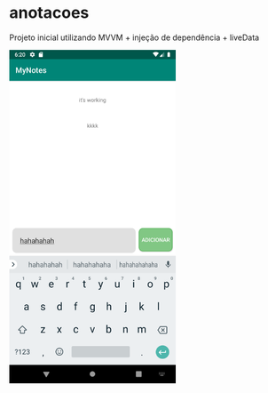 # anotacoes
Projeto inicial utilizando MVVM + injeção de dependência + liveData


<img src="Screenshot_1572373206.png" align="left" style="height:40%" height="533" width="300" >

